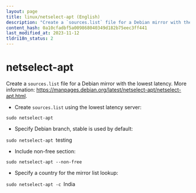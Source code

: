 ```yaml
---
layout: page
title: linux/netselect-apt (English)
description: "Create a `sources.list` file for a Debian mirror with the lowest latency."
content_hash: 0a10cfadbf5a009868040349d182b75eec3ff441
last_modified_at: 2023-11-12
tldri18n_status: 2
---
```

# netselect-apt

Create a `sources.list` file for a Debian mirror with the lowest latency.
More information: <https://manpages.debian.org/latest/netselect-apt/netselect-apt.html>.

- Create `sources.list` using the lowest latency server:

`sudo netselect-apt`

- Specify Debian branch, stable is used by default:

`sudo netselect-apt `<span class="tldr-var badge badge-pill bg-dark-lm bg-white-dm text-white-lm text-dark-dm font-weight-bold">testing</span>

- Include non-free section:

`sudo netselect-apt --non-free`

- Specify a country for the mirror list lookup:

`sudo netselect-apt -c `<span class="tldr-var badge badge-pill bg-dark-lm bg-white-dm text-white-lm text-dark-dm font-weight-bold">India</span>
